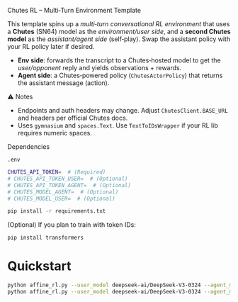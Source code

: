 Chutes RL – Multi‑Turn Environment Template

This template spins up a *multi‑turn conversational RL environment* that uses a **Chutes** (SN64) model as the *environment/user side*, and a **second Chutes model** as the *assistant/agent side* (self‑play). Swap the assistant policy with your RL policy later if desired.

- **Env side**: forwards the transcript to a Chutes‑hosted model to get the *user/opponent* reply and yields observations + rewards.
- **Agent side**: a Chutes‑powered policy (`ChutesActorPolicy`) that returns the assistant message (action).

⚠️ Notes
- Endpoints and auth headers may change. Adjust `ChutesClient.BASE_URL` and headers per official Chutes docs.
- Uses `gymnasium` and `spaces.Text`. Use `TextToIDsWrapper` if your RL lib requires numeric spaces.

Dependencies

`.env`
```bash
CHUTES_API_TOKEN=  # (Required)
# CHUTES_API_TOKEN_USER=  # (Optional)
# CHUTES_API_TOKEN_AGENT=  # (Optional)
# CHUTES_MODEL_AGENT=  # (Optional)
# CHUTES_MODEL_USER=  # (Optional)
```

```bash
pip install -r requirements.txt 
```
(Optional) If you plan to train with token IDs:
```bash
pip install transformers
```

# Quickstart
```bash
python affine_rl.py --user_model deepseek-ai/DeepSeek-V3-0324 --agent_model deepseek-ai/DeepSeek-V3-0324
python affine_rl.py --user_model deepseek-ai/DeepSeek-V3-0324 --agent_model deepseek-ai/DeepSeek-V3-0324 --user_seed "Tell me something about bittensor ?"
```